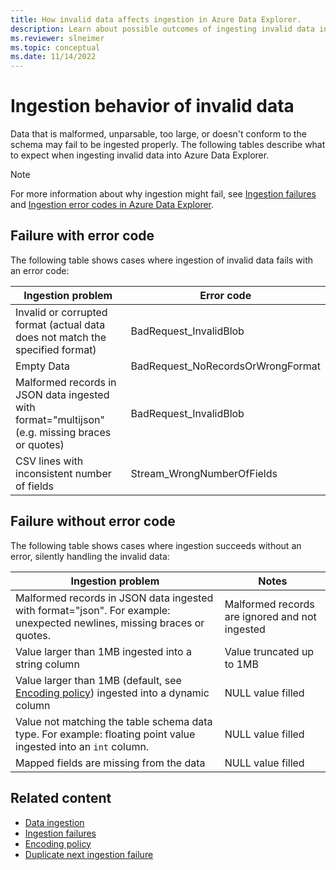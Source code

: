 ```yaml
---
title: How invalid data affects ingestion in Azure Data Explorer.
description: Learn about possible outcomes of ingesting invalid data in Azure Data Explorer.
ms.reviewer: slneimer
ms.topic: conceptual
ms.date: 11/14/2022
---
```


# Ingestion behavior of invalid data

Data that is malformed, unparsable, too large, or doesn't conform to the schema may fail to be ingested properly. The following tables describe what to expect when ingesting invalid data into Azure Data Explorer.

> [!NOTE]
> For more information about why ingestion might fail, see [Ingestion failures](kusto/management/ingestion-failures.md) and [Ingestion error codes in Azure Data Explorer](error-codes.md).

## Failure with error code

The following table shows cases where ingestion of invalid data fails with an error code:

| Ingestion problem                                                                                           | Error code                          |
|-----------------------------------------------------------------------------------------------|-----------------------------------|
|Invalid or corrupted format (actual data does not match the specified format)                  |BadRequest_InvalidBlob             |
|Empty Data                                                                                     |BadRequest_NoRecordsOrWrongFormat  |
|Malformed records in JSON data ingested with format="multijson" (e.g. missing braces or quotes)|BadRequest_InvalidBlob             |
|CSV lines with inconsistent number of fields                                                   |Stream_WrongNumberOfFields         |

## Failure without error code

The following table shows cases where ingestion succeeds without an error, silently handling the invalid data:

| Ingestion problem                                                                                                                   |Notes                                         |
|---------------------------------------------------------------------------------------------------------------------------|----------------------------------------------|
|Malformed records in JSON data ingested with format="json". For example: unexpected newlines, missing braces or quotes.            |Malformed records are ignored and not ingested|
|Value larger than 1MB ingested into a string column                                                                        |Value truncated up to 1MB                     |
|Value larger than 1MB (default, see [Encoding policy](kusto/management/encoding-policy.md)) ingested into a dynamic column |NULL value filled                             |
|Value not matching the table schema data type. For example: floating point value ingested into an `int` column.                      |NULL value filled                             |
|Mapped fields are missing from the data                                                                                    |NULL value filled                             |

## Related content

* [Data ingestion](ingest-data-overview.md)
* [Ingestion failures](kusto/management/ingestion-failures.md)
* [Encoding policy](kusto/management/encoding-policy.md)
* [Duplicate next ingestion failure](kusto/management/dup-next-failed-ingest.md)
